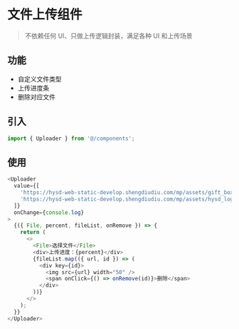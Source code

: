 # 文件上传组件

> 不依赖任何 UI、只做上传逻辑封装，满足各种 UI 和上传场景

## 功能

- 自定义文件类型
- 上传进度条
- 删除对应文件

## 引入

```javascript
import { Uploader } from '@/components';
```

## 使用

```javascript
<Uploader
  value={[
    'https://hysd-web-static-develop.shengdiudiu.com/mp/assets/gift_box.png',
    'https://hysd-web-static-develop.shengdiudiu.com/mp/assets/hysd_logo.png',
  ]}
  onChange={console.log}
>
  {({ File, percent, fileList, onRemove }) => {
    return (
      <>
        <File>选择文件</File>
        <div>上传进度：{percent}</div>
        {fileList.map(({ url, id }) => (
          <div key={id}>
            <img src={url} width="50" />
            <span onClick={() => onRemove(id)}>删除</span>
          </div>
        ))}
      </>
    );
  }}
</Uploader>
```
